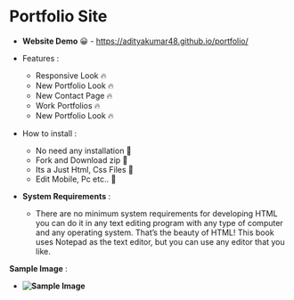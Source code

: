<h1>Portfolio Site</h1>

* **Website Demo** :grinning: - https://adityakumar48.github.io/portfolio/

* Features :
  * Responsive Look :fire:
  * New Portfolio Look :fire:
  * New Contact Page :fire:
  * Work Portfolios :fire:
  * New Portfolio Look :fire:
  
* How to install :
  * No need any installation :confetti_ball:
  * Fork and Download zip :confetti_ball:
  * Its a Just Html, Css Files :confetti_ball:
  * Edit Mobile, Pc etc.. :confetti_ball:
  
  
* **System Requirements** :
  * There are no minimum system requirements for developing HTML you can do it in any text editing program with any type of computer and any operating system. That’s the beauty of HTML! This book uses Notepad as the text editor, but you can use any editor that you like.

**Sample Image** :
* **![Sample Image](/img/sample.png)**
